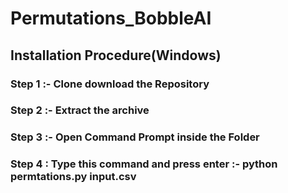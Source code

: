 # Permutations_BobbleAI
## Installation Procedure(Windows)
### Step 1 :- Clone download the Repository
### Step 2 :- Extract the archive 
### Step 3 :- Open Command Prompt inside the Folder
### Step 4 : Type this command and press enter :- python permtations.py input.csv
